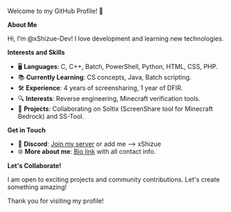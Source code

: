 Welcome to my GitHub Profile! 👋

**About Me**

Hi, I’m @xShizue-Dev! I love development and learning new technologies.

**Interests and Skills**

- 🖥️ **Languages**: C, C++, Batch, PowerShell, Python, HTML, CSS, PHP.
- 📚 **Currently Learning**: CS concepts, Java, Batch scripting.
- 🛠️ **Experience**: 4 years of screensharing, 1 year of DFIR.
- 🔍 **Interests**: Reverse engineering, Minecraft verification tools.
- 🚀 **Projects**: Collaborating on Soltix (ScreenShare tool for Minecraft Bedrock) and SS-Tool.

**Get in Touch**

- 💬 **Discord**: [Join my server](https://discord.io/ssguidefr) or add me --> xShizue
- 🌐 **More about me**: [Bio link](https://e-z.bio/xshizue) with all contact info.

**Let's Collaborate!**

I am open to exciting projects and community contributions. Let's create something amazing!

Thank you for visiting my profile!
